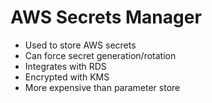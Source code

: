 # AWS Secrets Manager

* Used to store AWS secrets
* Can force secret generation/rotation
* Integrates with RDS
* Encrypted with KMS
* More expensive than parameter store
